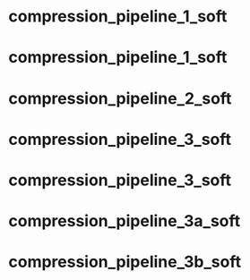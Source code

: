 # compression_pipeline_1_soft
# compression_pipeline_1_soft
# compression_pipeline_2_soft
# compression_pipeline_3_soft
# compression_pipeline_3_soft
# compression_pipeline_3a_soft
# compression_pipeline_3b_soft
